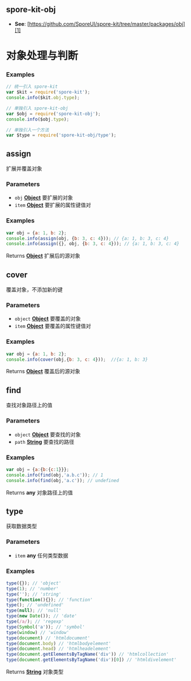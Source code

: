 <!-- Generated by documentation.js. Update this documentation by updating the source code. -->

## spore-kit-obj

*   **See**: [https://github.com/SporeUI/spore-kit/tree/master/packages/obj][1]

# 对象处理与判断

### Examples

```javascript
// 统一引入 spore-kit
var $kit = require('spore-kit');
console.info($kit.obj.type);

// 单独引入 spore-kit-obj
var $obj = require('spore-kit-obj');
console.info($obj.type);

// 单独引入一个方法
var $type = require('spore-kit-obj/type');
```

## assign

扩展并覆盖对象

### Parameters

*   `obj` **[Object][2]** 要扩展的对象
*   `item` **[Object][2]** 要扩展的属性键值对

### Examples

```javascript
var obj = {a: 1, b: 2};
console.info(assign(obj, {b: 3, c: 4})); // {a: 1, b: 3, c: 4}
console.info(assign({}, obj, {b: 3, c: 4})); // {a: 1, b: 3, c: 4}
```

Returns **[Object][2]** 扩展后的源对象

## cover

覆盖对象，不添加新的键

### Parameters

*   `object` **[Object][2]** 要覆盖的对象
*   `item` **[Object][2]** 要覆盖的属性键值对

### Examples

```javascript
var obj = {a: 1, b: 2};
console.info(cover(obj,{b: 3, c: 4}));	//{a: 1, b: 3}
```

Returns **[Object][2]** 覆盖后的源对象

## find

查找对象路径上的值

### Parameters

*   `object` **[Object][2]** 要查找的对象
*   `path` **[String][3]** 要查找的路径

### Examples

```javascript
var obj = {a:{b:{c:1}}};
console.info(find(obj,'a.b.c')); // 1
console.info(find(obj,'a.c')); // undefined
```

Returns **any** 对象路径上的值

## type

获取数据类型

### Parameters

*   `item` **any** 任何类型数据

### Examples

```javascript
type({}); // 'object'
type(1); // 'number'
type(''); // 'string'
type(function(){}); // 'function'
type(); // 'undefined'
type(null); // 'null'
type(new Date()); // 'date'
type(/a/); // 'regexp'
type(Symbol('a')); // 'symbol'
type(window) // 'window'
type(document) // 'htmldocument'
type(document.body) // 'htmlbodyelement'
type(document.head) // 'htmlheadelement'
type(document.getElementsByTagName('div')) // 'htmlcollection'
type(document.getElementsByTagName('div')[0]) // 'htmldivelement'
```

Returns **[String][3]** 对象类型

[1]: https://github.com/SporeUI/spore-kit/tree/master/packages/obj

[2]: https://developer.mozilla.org/docs/Web/JavaScript/Reference/Global_Objects/Object

[3]: https://developer.mozilla.org/docs/Web/JavaScript/Reference/Global_Objects/String
